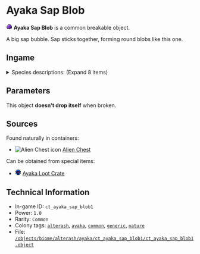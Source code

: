 # Ayaka Sap Blob

<img src="https://raw.githubusercontent.com/Ceterai/Enternia/main/objects/biome/alterash/ayaka/ct_ayaka_sap_blob1/icon.png" alt="Ayaka Sap Blob icon" loading="lazy" height=16px width="auto" /> **Ayaka Sap Blob** is a common breakable object.

A big sap bubble. Sap sticks together, forming round blobs like this one.

## Ingame

<details markdown="1"><summary>Species descriptions: (Expand 8 items)</summary>

- Alta: A bunch of ionic ferment, also known as ayaka sap. Quite a lot of it.
- Apex: A resin deposit. It appears to be dripping.
- Avian: A disgusting resin ball.
- Floran: Like sssap. Comesss from alterash plantsss. Lotss of it.
- Glitch: Disgusted. A vile mound of slime!
- Human: A huge glob of jelly. I kind of want to poke it.
- Hylotl: Resin blobs are not unpleasant to handle when you have amphibian skin.
- Novakid: I reckon this'll come in handy for something.

</details>

## Parameters

This object **doesn't drop itself** when broken.

## Sources

Found naturally in containers:

- <img src="https://starbounder.org/mediawiki/images/3/35/Alien_Chest.png" alt="Alien Chest icon" loading="lazy" height=9.75px width=12px /> [Alien Chest](https://starbounder.org/Alien_Chest)

Can be obtained from special items:

- <img src="https://raw.githubusercontent.com/Ceterai/Enternia/main/items/active/alta/loot/biome/ct_ayaka_loot.png" alt="Ayaka Loot Crate icon" loading="lazy" height=16px width="auto" /> [Ayaka Loot Crate](https://ceterai.github.io/MyEnternia/Wiki/AyakaLootCrate)

## Technical Information

- In-game ID: `ct_ayaka_sap_blob1`
- Power: `1.0`
- Rarity: `Common`
- Colony tags: [`alterash`](https://ceterai.github.io/MyEnternia/Wiki/Tags/Alterash), [`ayaka`](https://ceterai.github.io/MyEnternia/Wiki/Tags/Ayaka), [`common`](https://ceterai.github.io/MyEnternia/Wiki/Tags/Common), [`generic`](https://ceterai.github.io/MyEnternia/Wiki/Tags/Generic), [`nature`](https://ceterai.github.io/MyEnternia/Wiki/Tags/Nature)
- File: [`/objects/biome/alterash/ayaka/ct_ayaka_sap_blob1/ct_ayaka_sap_blob1.object`](https://github.com/Ceterai/Enternia/blob/main/objects/biome/alterash/ayaka/ct_ayaka_sap_blob1/ct_ayaka_sap_blob1.object)
